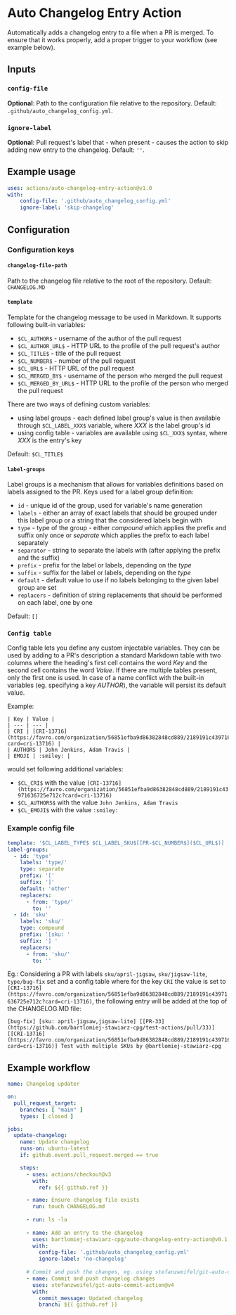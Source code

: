 # Auto Changelog Entry Action
Automatically adds a changelog entry to a file when a PR is merged.
To ensure that it works properly, add a proper trigger to your workflow (see example below).

## Inputs

### `config-file`

**Optional**: Path to the configuration file relative to the repository. Default: `.github/auto_changelog_config.yml`.

### `ignore-label`

**Optional**: Pull request's label that - when present - causes the action to skip adding new entry to the changelog. Default: `''`.


## Example usage

```yaml
uses: actions/auto-changelog-entry-action@v1.0
with:
    config-file: '.github/auto_changelog_config.yml'
    ignore-label: 'skip-changelog'
```

## Configuration

### Configuration keys

#### `changelog-file-path`

Path to the changelog file relative to the root of the repository. 
Default: `CHANGELOG.MD`

#### `template`

Template for the changelog message to be used in Markdown. It supports following built-in variables:

- `$CL_AUTHOR$` - username of the author of the pull request
- `$CL_AUTHOR_URL$` - HTTP URL to the profile of the pull request's author
- `$CL_TITLE$` - title of the pull request
- `$CL_NUMBER$` - number of the pull request
- `$CL_URL$` - HTTP URL of the pull request
- `$CL_MERGED_BY$` - username of the person who merged the pull request
- `$CL_MERGED_BY_URL$` - HTTP URL to the profile of the person who merged the pull request

There are two ways of defining custom variables:

- using label groups - each defined label group's value is then available through `$CL_LABEL_XXX$` variable, where *XXX* is the label group's id
- using config table - variables are available using `$CL_XXX$` syntax, where *XXX* is the entry's key

Default: `$CL_TITLE$`

#### `label-groups`

Label groups is a mechanism that allows for variables definitions based on labels assigned to the PR.
Keys used for a label group definition:

- `id` - unique id of the group, used for variable's name generation
- `labels` - either an array of exact labels that should be grouped under this label group or a string that the considered labels begin with
- `type` - type of the group - either *compound* which applies the prefix and suffix only once or *separate* which applies the prefix to each label separately
- `separator` - string to separate the labels with (after applying the prefix and the suffix)
- `prefix` - prefix for the label or labels, depending on the *type*
- `suffix` - suffix for the label or labels, depending on the *type*
- `default` - default value to use if no labels belonging to the given label group are set
- `replacers` - definition of string replacements that should be performed on each label, one by one

Default: `[]`

### `Config table`

Config table lets you define any custom injectable variables.
They can be used by adding to a PR's description a standard Markdown table with two columns where the heading's first cell contains the word *Key* and the second cell contains the word *Value*.
If there are multiple tables present, only the first one is used.
In case of a name conflict with the built-in variables (eg. specifying a key *AUTHOR*), the variable will persist its default value.

Example:
```
| Key | Value |
| --- | --- |
| CRI | [CRI-13716](https://favro.com/organization/56851efba9d86382848cd889/2189191c43971636725e712c?card=cri-13716) |
| AUTHORS | John Jenkins, Adam Travis |
| EMOJI | :smiley: |
```

would set following additional variables:
- `$CL_CRI$` with the value `[CRI-13716](https://favro.com/organization/56851efba9d86382848cd889/2189191c43971636725e712c?card=cri-13716)`
- `$CL_AUTHORS$` with the value `John Jenkins, Adam Travis`
- `$CL_EMOJI$` with the value `:smiley:`


### Example config file

```yaml
template: '$CL_LABEL_TYPE$ $CL_LABEL_SKU$[[PR-$CL_NUMBER$]($CL_URL$)] [$CL_CRI$] $CL_TITLE$ by @$CL_AUTHOR$  '
label-groups:
  - id: 'type'
    labels: 'type/'
    type: separate
    prefix: '['
    suffix: ']'
    default: 'other'
    replacers:
      - from: 'type/'
        to: ''
  - id: 'sku'
    labels: 'sku/'
    type: compound
    prefix: '[sku: '
    suffix: '] '
    replacers:
      - from: 'sku/'
        to: ''
```

Eg.: Considering a PR with labels `sku/april-jigsaw`, `sku/jigsaw-lite`, `type/bug-fix` set and a config table where for the key `CRI` the value is set to `[CRI-13716](https://favro.com/organization/56851efba9d86382848cd889/2189191c43971636725e712c?card=cri-13716)`, the following entry will be added at the top of the CHANGELOG.MD file:  
```
[bug-fix] [sku: april-jigsaw,jigsaw-lite] [[PR-33](https://github.com/bartlomiej-stawiarz-cpg/test-actions/pull/33)] [[CRI-13716](https://favro.com/organization/56851efba9d86382848cd889/2189191c43971636725e712c?card=cri-13716)] Test with multiple SKUs by @bartlomiej-stawiarz-cpg  
```

## Example workflow
```yaml
name: Changelog updater

on:
  pull_request_target:
    branches: [ "main" ]
    types: [ closed ]

jobs:
  update-changelog:
    name: Update changelog
    runs-on: ubuntu-latest
    if: github.event.pull_request.merged == true

    steps:
      - uses: actions/checkout@v3
        with:
          ref: ${{ github.ref }}

      - name: Ensure changelog file exists
        run: touch CHANGELOG.md
        
      - run: ls -la
      
      - name: Add an entry to the changelog
        uses: bartlomiej-stawiarz-cpg/auto-changelog-entry-action@v0.1.0
        with:
          config-file: '.github/auto_changelog_config.yml'
          ignore-label: 'no-changelog'
        
      # Commit and push the changes, eg. using stefanzweifel/git-auto-commit-action
      - name: Commit and push changelog changes
        uses: stefanzweifel/git-auto-commit-action@v4
        with:
          commit_message: Updated changelog
          branch: ${{ github.ref }}
